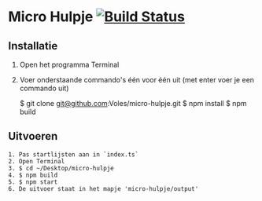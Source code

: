 Micro Hulpje [![Build Status](https://travis-ci.org/Voles/micro-hulpje.svg?branch=master)](https://travis-ci.org/Voles/micro-hulpje)
============

## Installatie

1. Open het programma Terminal
2. Voer onderstaande commando's één voor één uit (met enter voer je een commando uit)

    $ git clone git@github.com:Voles/micro-hulpje.git
    $ npm install
    $ npm build

## Uitvoeren

    1. Pas startlijsten aan in `index.ts`
    2. Open Terminal
    3. $ cd ~/Desktop/micro-hulpje
    4. $ npm build
    5. $ npm start
    6. De uitvoer staat in het mapje 'micro-hulpje/output'
